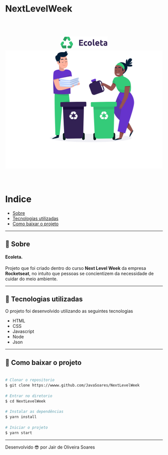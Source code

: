 # NextLevelWeek
<h1 align="center">
<br>
  <img src="/public/assets/logo.svg" alt="Ecoleta" width="150">
  <img width="700" src="/public/assets/home-background.svg" alt="NLW">
<br>
<br>
</h1>

# Indice

- [Sobre](#-sobre)
- [Tecnologias utilizadas](#-tecnologias-utilizadas)
- [Como baixar o projeto](#-como-baixar-o-projeto)

---
## 📝 Sobre
#### Ecoleta.
Projeto que foi criado dentro do curso **Next Level Week** da empresa **Rocketseat**, no intuito que pessoas se concientizem da necessidade de cuidar do meio ambiente.

---
## 🚀 Tecnologias utilizadas

O projeto foi desenvolvido utilizando as seguintes tecnologias

- HTML
- CSS
- Javascript
- Node
- Json
---
## 📁 Como baixar o projeto

```bash

# Clonar o repositorio
$ git clone https://wwww.github.com/JavaSoares/NextLevelWeek

# Entrar no diretorio 
$ cd NextLevelWeek

# Instalar as dependências
$ yarn install

# Iniciar o projeto
$ yarn start
```
---
Desenvolvido 😎 por Jair de Oliveira Soares
